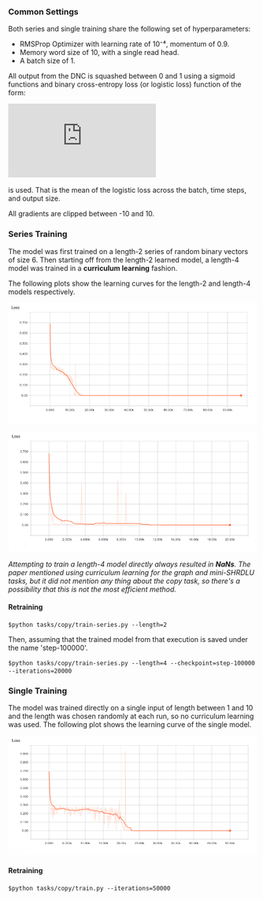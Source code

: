 ### Common Settings

Both series and single training share the following set of hyperparameters:

- RMSProp Optimizer with learning rate of 10⁻⁴, momentum of 0.9.
- Memory word size of 10, with a single read head.
- A batch size of 1.

All output from the DNC is squashed between 0 and 1 using a sigmoid functions and  binary cross-entropy loss (or logistic loss) function of the form:

![loss](https://latex.codecogs.com/gif.latex?%5Cmathcal%7BL%7D%28y%2C%20%5Chat%7By%7D%29%20%3D%20-%5Cfrac%7B1%7D%7BBTS%7D%5Csum_%7Bi%3D1%7D%5E%7BB%7D%5Csum_%7Bj%3D1%7D%5E%7BT%7D%5Csum_%7Bk%3D1%7D%5ES%5Cleft%28%20y_%7Bijk%7D%5Clog%20%5Chat%7By%7D_%7Bijk%7D%20&plus;%20%281%20-%20y_%7Bijk%7D%29%5Clog%281-%5Chat%7By%7D_%7Bijk%7D%29%20%5Cright%29)

is used. That is the mean of the logistic loss across the batch, time steps, and output size.

All gradients are clipped between -10 and 10.


### Series Training

The model was first trained on a length-2 series of random binary vectors of size 6. Then starting off from the length-2 learned model, a length-4 model was trained in a **curriculum learning** fashion.

The following plots show the learning curves for the length-2 and length-4 models respectively.

![series-2](/assets/model-series-2-curve.png)

![series-4](/assets/model-series-4-curve.png)

*Attempting to train a length-4 model directly always resulted in **NaNs**. The paper mentioned using curriculum learning for the graph and mini-SHRDLU tasks, but it did not mention any thing about the copy task, so there's a possibility that this is not the most efficient method.*

#### Retraining
```
$python tasks/copy/train-series.py --length=2
```
Then, assuming that the trained model from that execution is saved under the name 'step-100000'.

```
$python tasks/copy/train-series.py --length=4 --checkpoint=step-100000 --iterations=20000
```

### Single Training

The model was trained directly on a single input of length between 1 and 10 and the length was chosen randomly at each run, so no curriculum learning was used. The following plot shows the learning curve of the single model.

![single-10](/assets/model-single-curve.png)

#### Retraining

```
$python tasks/copy/train.py --iterations=50000
```
